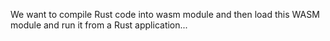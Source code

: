 We want to compile Rust code into wasm module and then load this WASM module
and run it from a Rust application...

